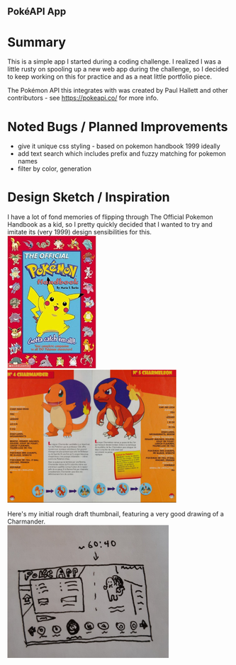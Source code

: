 ## PokéAPI App

# Summary

This is a simple app I started during a coding challenge. I realized I was a little rusty on spooling up a new web app during the challenge, so I decided to keep working on this for practice and as a neat little portfolio piece.

The Pokémon API this integrates with was created by Paul Hallett and other contributors - see https://pokeapi.co/ for more info.

# Noted Bugs / Planned Improvements

-   give it unique css styling - based on pokemon handbook 1999 ideally
-   add text search which includes prefix and fuzzy matching for pokemon names
-   filter by color, generation

# Design Sketch / Inspiration

I have a lot of fond memories of flipping through The Official Pokemon Handbook as a kid, so I pretty quickly decided that I wanted to try and imitate its (very 1999) design sensibilities for this.
</br>
<img src="./public/images/pokemonHandbook.jpg" alt="Official Pokemon Handbook (1999) by Maria S. Barbo" height="300px"/>
<img src="./public/images/pageLayout.PNG" alt="Spread from Official Pokemon Handbook" height="300px"/>

Here's my initial rough draft thumbnail, featuring a very good drawing of a Charmander.
</br>
<img src="./public/images/pokeAppSketch.jpg" alt="Thumbnail design sketch" height="300px"/>
